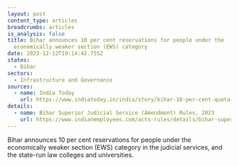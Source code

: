```yaml
---
layout: post
content_type: articles
breadcrumbs: articles
is_analysis: false
title: Bihar announces 10 per cent reservations for people under the
  economically weaker section (EWS) category
date: 2023-12-12T19:14:42.755Z
states:
  - Bihar
sectors:
  - Infrastructure and Governance
sources:
  - name: India Today
    url: https://www.indiatoday.in/india/story/bihar-10-per-cent-quota-economically-weaker-section-judicial-services-law-colleges-2443926-2023-10-03
details:
  - name: Bihar Superior Judicial Service (Amendment) Rules, 2023
    url: https://www.indianemployees.com/acts-rules/details/bihar-superior-judicial-service-amendment-rules-2023
---
```

Bihar announces 10 per cent reservations for people under the economically weaker section (EWS) category in the judicial services, and the state-run law colleges and universities.